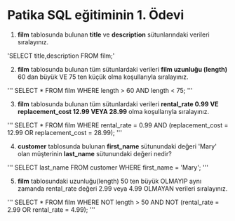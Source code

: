 # Patika SQL eğitiminin 1. Ödevi

1. **film** tablosunda bulunan **title** ve **description** sütunlarındaki verileri sıralayınız.

'SELECT title,description FROM film;'

2. **film** tablosunda bulunan tüm sütunlardaki verileri **film uzunluğu (length)** 60 dan büyük VE 75 ten küçük olma koşullarıyla sıralayınız.

'''
SELECT * FROM film
WHERE length > 60 AND length < 75;
'''

3. **film** tablosunda bulunan tüm sütunlardaki verileri **rental_rate 0.99 VE replacement_cost 12.99 VEYA 28.99** olma koşullarıyla sıralayınız.

'''
SELECT * FROM film
WHERE rental_rate = 0.99 AND (replacement_cost = 12.99 OR replacement_cost = 28.99);
'''

4. **customer** tablosunda bulunan **first_name** sütunundaki değeri 'Mary' olan müşterinin **last_name** sütunundaki değeri nedir?

'''
SELECT last_name FROM customer
WHERE first_name = 'Mary';
'''

5. **film** tablosundaki uzunluğu(length) 50 ten büyük OLMAYIP aynı zamanda rental_rate değeri 2.99 veya 4.99 OLMAYAN verileri sıralayınız.

'''
SELECT * FROM film
WHERE NOT length > 50 AND NOT (rental_rate = 2.99 OR rental_rate = 4.99);
'''